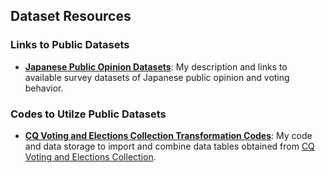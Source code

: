 ## Dataset Resources

### Links to Public Datasets

 * [**Japanese Public Opinion Datasets**](https://gentok.github.io/datasets.html): My description and links to available survey datasets of Japanese public opinion and voting behavior. 

### Codes to Utilze Public Datasets

 * [**CQ Voting and Elections Collection Transformation Codes**](https://github.com/gentok/cqvec): My code and data storage to import and combine data tables obtained from [CQ Voting and Elections Collection](http://library.cqpress.com/elections/).